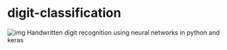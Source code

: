 
# digit-classification
![img](https://encrypted-tbn0.gstatic.com/images?q=tbn:ANd9GcQdV3gwbk6XPyRXXtwfrdZrVdV3DIV1Zrhbdg&s)
Handwritten digit recognition using neural networks in python and keras

